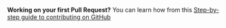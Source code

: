 **Working on your first Pull Request?** You can learn how from this [Step-by-step guide to contributing on GitHub](https://www.dataschool.io/how-to-contribute-on-github/)